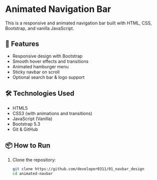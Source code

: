 # Animated Navigation Bar

This is a responsive and animated navigation bar built with HTML, CSS, Bootstrap, and vanilla JavaScript.

## 🚀 Features

- Responsive design with Bootstrap
- Smooth hover effects and transitions
- Animated hamburger menu
- Sticky navbar on scroll
- Optional search bar & logo support

## 🛠 Technologies Used

- HTML5
- CSS3 (with animations and transitions)
- JavaScript (Vanilla)
- Bootstrap 5.3
- Git & GitHub

## 📦 How to Run

1. Clone the repository:
   ```bash
   git clone https://github.com/developer0311/01_navbar_design
   cd animated-navbar
   ```
